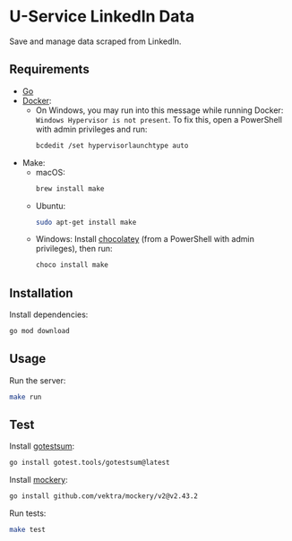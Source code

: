 # U-Service LinkedIn Data

Save and manage data scraped from LinkedIn.

## Requirements

- [Go](https://go.dev/doc/install)
- [Docker](https://docker.com/products/docker-desktop/):
  - On Windows, you may run into this message while running Docker: `Windows Hypervisor is not present`.
    To fix this, open a PowerShell with admin privileges and run:
    ```bash
    bcdedit /set hypervisorlaunchtype auto
    ```
- Make:
  - macOS: 
    ```bash
    brew install make
    ```
  - Ubuntu:
    ```bash
    sudo apt-get install make
    ```
  - Windows: Install [chocolatey](https://chocolatey.org/install) (from a PowerShell with admin privileges), then run:
    ```bash
    choco install make
    ```

## Installation

Install dependencies:

```bash
go mod download
```

## Usage

Run the server:

```bash
make run
```

## Test

Install [gotestsum](https://github.com/gotestyourself/gotestsum):

```bash
go install gotest.tools/gotestsum@latest
```

Install [mockery](https://vektra.github.io/mockery/latest/installation/):

```bash
go install github.com/vektra/mockery/v2@v2.43.2
```

Run tests:

```bash
make test
```
